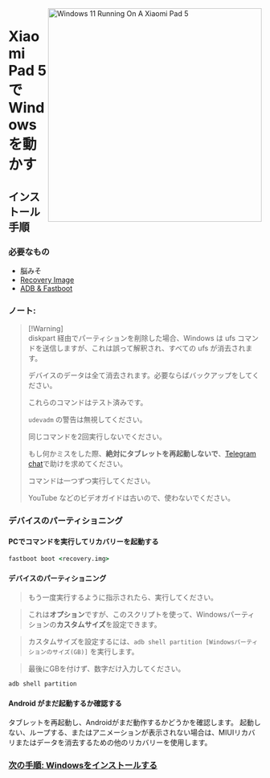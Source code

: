 <img align="right" src="https://raw.githubusercontent.com/erdilS/Port-Windows-11-Xiaomi-Pad-5/main/nabu.png" width="425" alt="Windows 11 Running On A Xiaomi Pad 5">


# Xiaomi Pad 5 で Windows を動かす

## インストール手順



### 必要なもの

- 脳みそ
- [Recovery Image](https://github.com/erdilS/Port-Windows-11-Xiaomi-Pad-5/releases/download/1.0/recovery.img)
- [ADB & Fastboot](https://developer.android.com/studio/releases/platform-tools)

### ノート:
> [!Warning]\
> diskpart 経由でパーティションを削除した場合、Windows は ufs コマンドを送信しますが、これは誤って解釈され、すべての ufs が消去されます。
> 
> デバイスのデータは全て消去されます。必要ならばバックアップをしてください。
> 
> これらのコマンドはテスト済みです。
> 
> `udevadm` の警告は無視してください。
> 
> 同じコマンドを2回実行しないでください。
> 
> もし何かミスをした際、**絶対にタブレットを再起動しないで**、[Telegram chat](https://t.me/nabuwoa)で助けを求めてください。
>
> コマンドは一つずつ実行してください。
>
> YouTube などのビデオガイドは古いので、使わないでください。

### デバイスのパーティショニング

#### PCでコマンドを実行してリカバリーを起動する
```cmd
fastboot boot <recovery.img>
```
#### デバイスのパーティショニング

> もう一度実行するように指示されたら、実行してください。

> これは**オプション**ですが、このスクリプトを使って、Windowsパーティションの**カスタムサイズ**を設定できます。

> カスタムサイズを設定するには、``adb shell partition [Windowsパーティションのサイズ(GB)]`` を実行します。

>  最後にGBを付けず、数字だけ入力してください。

```cmd
adb shell partition
```

#### Android がまだ起動するか確認する
タブレットを再起動し、Androidがまだ動作するかどうかを確認します。
起動しない、ループする、またはアニメーションが表示されない場合は、MIUIリカバリまたはデータを消去するための他のリカバリーを使用します。


### [次の手順: Windowsをインストールする](/guide/Japanese/2-install-ja.md)
